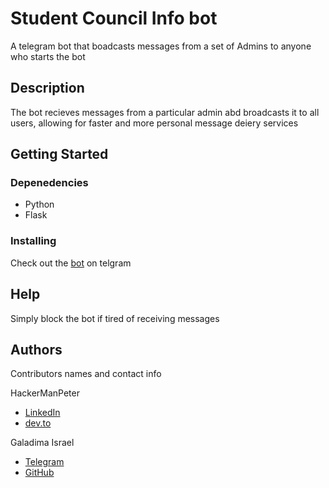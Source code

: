 # Student Council Info bot

A telegram bot that boadcasts messages from a set of Admins to anyone who starts the bot

## Description

The bot recieves messages from a particular admin abd broadcasts it to all users, allowing for faster and more personal message deiery services

## Getting Started

### Depenedencies

- Python
- Flask

### Installing

Check out the [bot](https://t.me/studentcouncilcu_bot/) on telgram

## Help

Simply block the bot if tired of receiving messages

## Authors

Contributors names and contact info

HackerManPeter

- [LinkedIn](www.linkedin.com/in/pebueku)
- [dev.to](https://dev.to/hackermanpeter)

Galadima Israel

- [Telegram](https://t.me/israelsgalaxy)
- [GitHub](https://github.com/israelsgalaxy)
